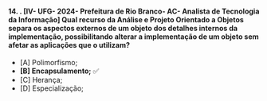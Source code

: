 #### 14.   . [IV- UFG- 2024- Prefeitura de Rio Branco- AC- Analista de Tecnologia da Informação] Qual recurso da Análise e Projeto Orientado a Objetos separa os aspectos externos de um objeto dos detalhes internos da implementação, possibilitando alterar a implementação de um objeto sem afetar as aplicações que o utilizam?

 - [A] Polimorfismo;
 - **[B] Encapsulamento;** ✅
 - [C] Herança;
 - [D] Especialização;